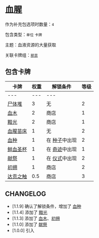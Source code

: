 # 血腥

作为补充包选项时数量：`4`

包含类型：`单位` `卡牌`

主题：血液资源的大量获取

关联卡牌组：[`邪祟`](邪祟.md)

## 包含卡牌

卡牌 | 权重 | 解锁条件 | 等级
--- | --- | --- | ---
--- | --- | ---
[尸体堆](../卡牌/尸体堆.md) | 3 | 无 | 2
[血木](../卡牌/血木.md) | 2 | 商店 | 1
[黯光](../卡牌/黯光.md) | 2 | 商店 | 1
[血腥苗床](../卡牌/血腥苗床.md) | 1 | 无 | 2
[血种](../卡牌/血种.md) | 1 | 在 [种子](种子.md)中出现 | 2
[鲜血圣杯](../卡牌/鲜血圣杯.md) | 1 | 在 [奇迹](奇迹.md)中出现 | 1
[献祭](../卡牌/献祭.md) | 1 | 在 [仪式](仪式.md)中出现 | 2
[初拥](../卡牌/初拥.md) | 1 | 商店 | 2
[达贡之触](../卡牌/达贡之触.md) | 0.5 | 商店 | 3

## CHANGELOG

- [1.1.9] 确认了解锁条件，增加了 [血种](../卡牌/血种.md)
- [1.1.4] 添加了 [黯光](../卡牌/黯光.md)
- [1.1.3] 添加了 [血木](../卡牌/血木.md)、[初拥](../卡牌/初拥.md)
- [1.1.0] 添加了 [献祭](../卡牌/献祭.md)
- [1.0.0] 引入
